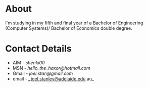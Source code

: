 # About #

I'm studying in my fifth and final year of a Bachelor of Engineering (Computer Systems)/ Bachelor of Economics double degree.

# Contact Details #
  * AIM - _shenki00_
  * MSN - _hello\_the\_haxor@hotmail.com_
  * Gmail - _joel.stan@gmail.com_
  * email - _joel.stanley@adelaide.edu.au_

